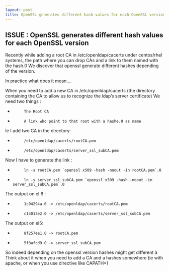 ```yaml
---
layout: post
title: OpenSSL generates different hash values for each OpenSSL version
---
```


## ISSUE : OpenSSL generates different hash values for each OpenSSL version

Recently while adding a root CA in /etc/openldap/cacerts under centos/rhel systems, the path where you can drop CAs and a link to them named with the hash.0
We discover that openssl generate different hashes depending of the version.

In practice what does it mean….
 
When you need to add a new CA in /etc/openldap/cacerts (the directory containing the CA to allow us to recognize the ldap’s server certificate)
We need two things :
-          The Root CA
-          A link who point to that root with a hashe.0 as name

 
Ie I add two CA in the directory:
-          /etc/openldap/cacerts/rootCA.pem
-          /etc/openldap/cacerts/server_ssl_subCA.pem

Now I have to generate the link :
-          ln -s rootCA.pem `openssl x509 -hash -noout -in rootCA.pem`.0
-          ln -s server_ssl_subCA.pem `openssl x509 -hash -noout -in server_ssl_subCA.pem`.0

 
The output on el 6 :
-          1c94294a.0 -> /etc/openldap/cacerts/rootCA.pem
-          c14013e2.0 -> /etc/openldap/cacerts/server_ssl_subCA.pem

The output on el5:
-          8f257ea1.0 -> rootCA.pem
-          5f8afcd9.0 -> server_ssl_subCA.pem

 
So indeed depending on the openssl version hashes might get different à Think about it when you need to add a CA and a hashes somewhere (ie with apache, or when you use directive like CAPATH=)
